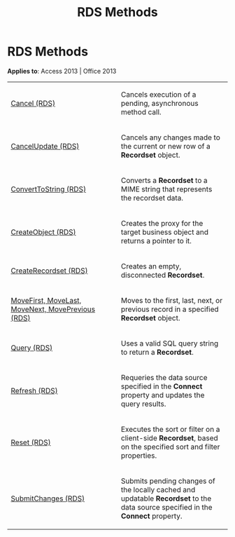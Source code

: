 ﻿---
title: RDS Methods
TOCTitle: RDS Methods
ms:assetid: 7f4e2a28-cf6b-4621-5352-ed983a3c7450
ms:mtpsurl: https://msdn.microsoft.com/library/JJ249538(v=office.15)
ms:contentKeyID: 48545899
ms.date: 09/18/2015
mtps_version: v=office.15
---

# RDS Methods


**Applies to**: Access 2013 | Office 2013

<table>
<colgroup>
<col style="width: 50%" />
<col style="width: 50%" />
</colgroup>
<tbody>
<tr class="odd">
<td><p><a href="cancel-method-rds.md">Cancel (RDS)</a></p></td>
<td><p>Cancels execution of a pending, asynchronous method call.</p></td>
</tr>
<tr class="even">
<td><p><a href="cancelupdate-method-rds.md">CancelUpdate (RDS)</a></p></td>
<td><p>Cancels any changes made to the current or new row of a <strong>Recordset</strong> object.</p></td>
</tr>
<tr class="odd">
<td><p><a href="converttostring-method-rds.md">ConvertToString (RDS)</a></p></td>
<td><p>Converts a <strong>Recordset</strong> to a MIME string that represents the recordset data.</p></td>
</tr>
<tr class="even">
<td><p><a href="createobject-method-rds.md">CreateObject (RDS)</a></p></td>
<td><p>Creates the proxy for the target business object and returns a pointer to it.</p></td>
</tr>
<tr class="odd">
<td><p><a href="createrecordset-method-rds.md">CreateRecordset (RDS)</a></p></td>
<td><p>Creates an empty, disconnected <strong>Recordset</strong>.</p></td>
</tr>
<tr class="even">
<td><p><a href="movefirst-movelast-movenext-and-moveprevious-methods-rds.md">MoveFirst, MoveLast, MoveNext, MovePrevious (RDS)</a></p></td>
<td><p>Moves to the first, last, next, or previous record in a specified <strong>Recordset</strong> object.</p></td>
</tr>
<tr class="odd">
<td><p><a href="query-method-rds.md">Query (RDS)</a></p></td>
<td><p>Uses a valid SQL query string to return a <strong>Recordset</strong>.</p></td>
</tr>
<tr class="even">
<td><p><a href="refresh-method-rds.md">Refresh (RDS)</a></p></td>
<td><p>Requeries the data source specified in the <strong>Connect</strong> property and updates the query results.</p></td>
</tr>
<tr class="odd">
<td><p><a href="reset-method-rds.md">Reset (RDS)</a></p></td>
<td><p>Executes the sort or filter on a client-side <strong>Recordset</strong>, based on the specified sort and filter properties.</p></td>
</tr>
<tr class="even">
<td><p><a href="submitchanges-method-rds.md">SubmitChanges (RDS)</a></p></td>
<td><p>Submits pending changes of the locally cached and updatable <strong>Recordset</strong> to the data source specified in the <strong>Connect</strong> property.</p></td>
</tr>
</tbody>
</table>

